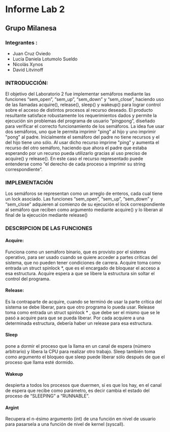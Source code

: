 # Informe Lab 2
## Grupo Milanesa
### Integrantes : 
* Juan Cruz Oviedo
* Lucía Daniela Lotumolo Sueldo
* Nicolás Xynos
* David Litvinoff

### INTRODUCCIÓN:

El objetivo del Laboratorio 2 fue implementar semáforos mediante las funciones “sem_open”, “sem_up”, “sem_down” y “sem_close”, haciendo uso de las llamadas acquire(), release(), sleep() y wakeup() para lograr control sobre el acceso de distintos procesos al recurso deseado. El producto resultante satisface robustamente los requerimientos dados y permite la ejecución sin problemas del programa de usuario “pingpong”, diseñado para verificar el correcto funcionamiento de los semáforos.
La idea fue usar dos semáforos, uno que le permita imprimir "ping" al hijo y uno imprimir "pong" al padre. Inicialmente el semáforo del padre no tiene recursos y el del hijo tiene uno sólo. Al usar dicho recurso imprime "ping" y aumenta el recurso del otro semáforo, haciendo que ahora el padre que estaba esperando por un recurso pueda utilizarlo gracias al uso preciso de acquire() y release(). En este caso el recurso representado puede entenderse como “el derecho de cada proceso a imprimir su string correspondiente”.


### IMPLEMENTACIÓN
Los semáforos se representan como un arreglo de enteros, cada cual tiene un lock asociado. Las funciones “sem_open”, “sem_up”, “sem_down” y “sem_close” adquieren al comienzo de su ejecución el lock correspondiente al semáforo que reciben como argumento mediante acquire() y lo liberan al final de la ejecución mediante release()





### DESCRIPCION DE LAS FUNCIONES
#### Acquire:
Funciona como un semáforo binario, que es provisto por el sistema operativo, para ser usado cuando se quiere acceder a partes críticas del sistema, que no pueden tener condiciones de carrera.
Acquire toma como entrada un struct spinlock *, que es el encargado de bloquear el acceso a esa estructura.
Acquire espera a que se libere la estructura sin soltar el control del programa.


#### Release:
Es la contraparte de acquire, cuando se terminó de usar la parte crítica del sistema se debe liberar, para que otro programa lo pueda usar.
Release toma como entrada un struct spinlock * , que debe ser el mismo que se le pasó a acquire para que se pueda liberar.
Por cada acquiere a una determinada estructura, debería haber un release para esa estructura.

#### Sleep
pone a dormir el proceso que la llama en un canal de espera (número arbitrario) y libera la CPU para realizar otro trabajo. Sleep también toma como argumento el bloqueo que sleep puede liberar sólo después de que el proceso que llama esté dormido.

#### Wakeup
despierta a todos los procesos que duermen, si es que los hay, en el canal de espera que recibe como parámetro, es decir cambia el estado del proceso de “SLEEPING” a “RUNNABLE”.

#### Argint
Recupera el n-ésimo argumento (int) de una función en nivel de usuario para pasarsela a una función de nivel de kernel (syscall).
